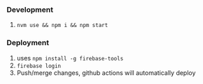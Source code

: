 

### Development

1. `nvm use && npm i && npm start`

### Deployment

1. uses `npm install -g firebase-tools`
2. `firebase login`
3. Push/merge changes, github actions will automatically deploy